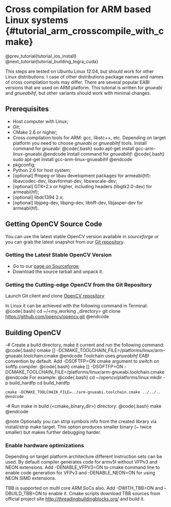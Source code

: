 Cross compilation for ARM based Linux systems {#tutorial_arm_crosscompile_with_cmake}
=============================================

@prev_tutorial{tutorial_ios_install}
@next_tutorial{tutorial_building_tegra_cuda}


This steps are tested on Ubuntu Linux 12.04, but should work for other Linux distributions. I case
of other distributions package names and names of cross compilation tools may differ. There are
several popular EABI versions that are used on ARM platform. This tutorial is written for *gnueabi*
and *gnueabihf*, but other variants should work with minimal changes.

Prerequisites
-------------

-   Host computer with Linux;
-   Git;
-   CMake 2.6 or higher;
-   Cross compilation tools for ARM: gcc, libstc++, etc. Depending on target platform you need to
    choose *gnueabi* or *gnueabihf* tools. Install command for *gnueabi*:
    @code{.bash}
    sudo apt-get install gcc-arm-linux-gnueabi
    @endcode
    Install command for *gnueabihf*:
    @code{.bash}
    sudo apt-get install gcc-arm-linux-gnueabihf
    @endcode
-   pkgconfig;
-   Python 2.6 for host system;
-   [optional] ffmpeg or libav development packages for armeabi(hf): libavcodec-dev,
    libavformat-dev, libswscale-dev;
-   [optional] GTK+2.x or higher, including headers (libgtk2.0-dev) for armeabi(hf);
-   [optional] libdc1394 2.x;
-   [optional] libjpeg-dev, libpng-dev, libtiff-dev, libjasper-dev for armeabi(hf).

Getting OpenCV Source Code
--------------------------

You can use the latest stable OpenCV version available in *sourceforge* or you can grab the latest
snapshot from our [Git repository](https://github.com/opencv/opencv.git).

### Getting the Latest Stable OpenCV Version

-   Go to our [page on Sourceforge](http://sourceforge.net/projects/opencvlibrary);
-   Download the source tarball and unpack it.

### Getting the Cutting-edge OpenCV from the Git Repository

Launch Git client and clone [OpenCV repository](http://github.com/opencv/opencv)

In Linux it can be achieved with the following command in Terminal:
@code{.bash}
cd ~/<my_working _directory>
git clone https://github.com/opencv/opencv.git
@endcode

Building OpenCV
---------------

-#  Create a build directory, make it current and run the following command:
    @code{.bash}
    cmake [<some optional parameters>] -DCMAKE_TOOLCHAIN_FILE=<path to the OpenCV source directory>/platforms/linux/arm-gnueabi.toolchain.cmake <path to the OpenCV source directory>
    @endcode
    Toolchain uses *gnueabihf* EABI convention by default. Add -DSOFTFP=ON cmake argument to switch
    on softfp compiler.
    @code{.bash}
    cmake [<some optional parameters>] -DSOFTFP=ON -DCMAKE_TOOLCHAIN_FILE=<path to the OpenCV source directory>/platforms/linux/arm-gnueabi.toolchain.cmake <path to the OpenCV source directory>
    @endcode
    For example:
    @code{.bash}
    cd ~/opencv/platforms/linux
    mkdir -p build_hardfp
    cd build_hardfp

    cmake -DCMAKE_TOOLCHAIN_FILE=../arm-gnueabi.toolchain.cmake ../../..
    @endcode

-#  Run make in build (\<cmake_binary_dir\>) directory:
    @code{.bash}
    make
    @endcode

@note
Optionally you can strip symbols info from the created library via install/strip make target.
This option produces smaller binary (\~ twice smaller) but makes further debugging harder.

### Enable hardware optimizations

Depending on target platform architecture different instruction sets can be used. By default
compiler generates code for armv5l without VFPv3 and NEON extensions. Add -DENABLE_VFPV3=ON to
cmake command line to enable code generation for VFPv3 and -DENABLE_NEON=ON for using NEON SIMD
extensions.

TBB is supported on multi core ARM SoCs also. Add -DWITH_TBB=ON and -DBUILD_TBB=ON to enable it.
Cmake scripts download TBB sources from official project site
<http://threadingbuildingblocks.org/> and build it.
